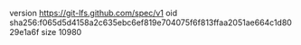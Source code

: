 version https://git-lfs.github.com/spec/v1
oid sha256:f065d5d4158a2c635ebc6ef819e704075f6f813ffaa2051ae664c1d8029e1a6f
size 10980
